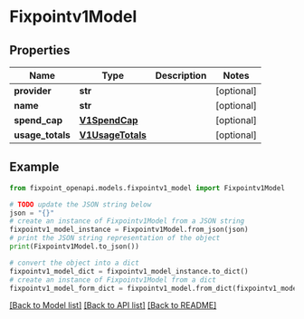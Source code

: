 # Fixpointv1Model


## Properties

Name | Type | Description | Notes
------------ | ------------- | ------------- | -------------
**provider** | **str** |  | [optional] 
**name** | **str** |  | [optional] 
**spend_cap** | [**V1SpendCap**](V1SpendCap.md) |  | [optional] 
**usage_totals** | [**V1UsageTotals**](V1UsageTotals.md) |  | [optional] 

## Example

```python
from fixpoint_openapi.models.fixpointv1_model import Fixpointv1Model

# TODO update the JSON string below
json = "{}"
# create an instance of Fixpointv1Model from a JSON string
fixpointv1_model_instance = Fixpointv1Model.from_json(json)
# print the JSON string representation of the object
print(Fixpointv1Model.to_json())

# convert the object into a dict
fixpointv1_model_dict = fixpointv1_model_instance.to_dict()
# create an instance of Fixpointv1Model from a dict
fixpointv1_model_form_dict = fixpointv1_model.from_dict(fixpointv1_model_dict)
```
[[Back to Model list]](../README.md#documentation-for-models) [[Back to API list]](../README.md#documentation-for-api-endpoints) [[Back to README]](../README.md)


